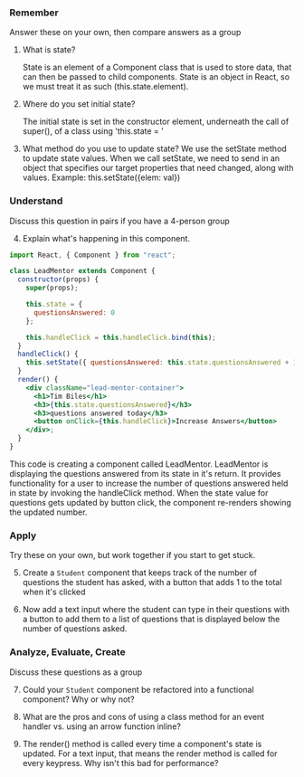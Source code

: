 ### Remember

Answer these on your own, then compare answers as a group

1.  What is state?

    State is an element of a Component class that is used to store data, that can then be passed to child components.  State is an object in React, so we must treat it as such (this.state.element).

2.  Where do you set initial state?

    The initial state is set in the constructor element, underneath the call of super(), of a class using 'this.state = '

3.  What method do you use to update state?
    We use the setState method to update state values.  When we call setState, we need to send in an object that specifies our target properties that need changed, along with values.  Example:
    this.setState({elem: val})

### Understand

Discuss this question in pairs if you have a 4-person group

4.  Explain what's happening in this component.

```jsx
import React, { Component } from "react";

class LeadMentor extends Component {
  constructor(props) {
    super(props);

    this.state = {
      questionsAnswered: 0
    };

    this.handleClick = this.handleClick.bind(this);
  }
  handleClick() {
    this.setState({ questionsAnswered: this.state.questionsAnswered + 1 });
  }
  render() {
    <div className="lead-mentor-container">
      <h1>Tim Biles</h1>
      <h3>{this.state.questionsAnswered}</h3>
      <h3>questions answered today</h3>
      <button onClick={this.handleClick}>Increase Answers</button>
    </div>;
  }
}
```
This code is creating a component called LeadMentor.  LeadMentor is displaying the questions answered from its state in it's return.  It provides functionality for a user to increase the number of questions answered held in state by invoking the handleClick method.  When the state value for questions gets updated by button click, the component re-renders showing the updated number.

### Apply

Try these on your own, but work together if you start to get stuck.

5.  Create a `Student` component that keeps track of the number of questions the student has asked, with a button that adds 1 to the total when it's clicked

6.  Now add a text input where the student can type in their questions with a button to add them to a list of questions that is displayed below the number of questions asked.

### Analyze, Evaluate, Create

Discuss these questions as a group

7.  Could your `Student` component be refactored into a functional component? Why or why not?

8.  What are the pros and cons of using a class method for an event handler vs. using an arrow function inline?

9.  The render() method is called every time a component's state is updated. For a text input, that means the render method is called for every keypress. Why isn't this bad for performance?
